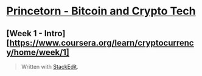 

# [Princetorn - Bitcoin and Crypto Tech](https://www.coursera.org/learn/cryptocurrency/home/welcome)


## [Week 1 - Intro] [https://www.coursera.org/learn/cryptocurrency/home/week/1]


> Written with [StackEdit](https://stackedit.io/).
<!--stackedit_data:
eyJoaXN0b3J5IjpbMTQxNTgxMzE5Myw3MzA5OTgxMTZdfQ==
-->